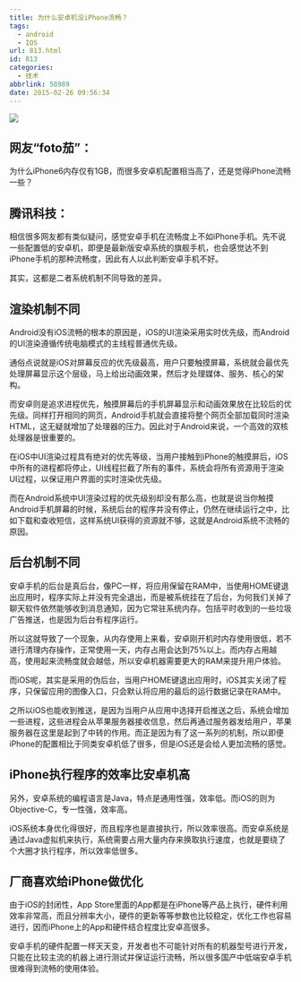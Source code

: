 ```yaml
---
title: 为什么安卓机没iPhone流畅？
tags:
  - android
  - IOS
url: 813.html
id: 813
categories:
  - 技术
abbrlink: 58989
date: 2015-02-26 09:56:34
---
```


![](http://baiyuan.wang/wp-content/uploads/auto_save_image2015/02/024958KkY.jpg)

网友“foto茄”：
----------

为什么iPhone6内存仅有1GB，而很多安卓机配置相当高了，还是觉得iPhone流畅一些？

腾讯科技：
-----

相信很多网友都有类似疑问，感觉安卓手机在流畅度上不如iPhone手机。先不说一些配置低的安卓机，即便是最新版安卓系统的旗舰手机，也会感觉达不到iPhone手机的那种流畅度，因此有人以此判断安卓手机不好。

其实，这都是二者系统机制不同导致的差异。

渲染机制不同
------

Android没有iOS流畅的根本的原因是，iOS的UI渲染采用实时优先级，而Android的UI渲染遵循传统电脑模式的主线程普通优先级。

通俗点说就是iOS对屏幕反应的优先级最高，用户只要触摸屏幕，系统就会最优先处理屏幕显示这个层级，马上给出动画效果，然后才处理媒体、服务、核心的架构。

而安卓则是追求进程优先，触摸屏幕后的手机屏幕显示和动画效果放在比较后的优先级。同样打开相同的网页，Android手机就会直接将整个网页全部加载同时渲染HTML，这无疑就增加了处理器的压力。因此对于Android来说，一个高效的双核处理器是很重要的。

在iOS中UI渲染过程具有绝对的优先等级，当用户接触到iPhone的触摸屏后，iOS中所有的进程都将停止，UI线程拦截了所有的事件，系统会将所有资源用于渲染UI过程，以保证用户界面的实时渲染优先级。

而在Android系统中UI渲染过程的优先级别却没有那么高，也就是说当你触摸Android手机屏幕的时候，系统后台的程序并没有停止，仍然在继续运行之中，比如下载和查收短信，这样系统UI获得的资源就不够，这就是Android系统不流畅的原因。

后台机制不同
------

安卓手机的后台是真后台，像PC一样，将应用保留在RAM中，当使用HOME键退出应用时，程序实际上并没有完全退出，而是被系统挂在了后台，为何我们关掉了聊天软件依然能够收到消息通知，因为它常驻系统内存。包括平时收到的一些垃圾广告推送，也是因为后台有程序运行。

所以这就导致了一个现象，从内存使用上来看，安卓刚开机时内存使用很低，若不进行清理内存操作，正常使用一天，内存占用会达到75%以上。而内存占用越高，使用起来流畅度就会越低，所以安卓机器需要更大的RAM来提升用户体验。

而iOS呢，其实是采用的伪后台，当用户HOME键退出应用时，iOS其实关闭了程序，只保留应用的图像入口，只会默认将应用的最后的运行数据记录在RAM中。

之所以iOS也能收到推送，是因为当用户从应用中选择开启推送之后，系统会增加一些进程，这些进程会从苹果服务器接收信息，然后再通过服务器发给用户，苹果服务器在这里是起到了中转的作用。而正是因为有了这一系列的机制，所以即便iPhone的配置相比于同类安卓机低了很多，但是iOS还是会给人更加流畅的感觉。

iPhone执行程序的效率比安卓机高
------------------

另外，安卓系统的编程语言是Java，特点是通用性强，效率低。而iOS的则为Objective-C，专一性强，效率高。

iOS系统本身优化得很好，而且程序也是直接执行，所以效率很高。而安卓系统是通过Java虚拟机来执行，系统需要占用大量内存来换取执行速度，也就是要绕了个大圈才执行程序，所以效率低很多。

厂商喜欢给iPhone做优化
--------------

由于iOS的封闭性，App Store里面的App都是在iPhone等产品上执行，硬件利用效率非常高，而且分辨率大小，硬件的更新等等参数也比较稳定，优化工作也容易进行，因而iPhone上的App和硬件结合程度比安卓高很多。

安卓手机的硬件配置一样天天变，开发者也不可能针对所有的机器型号进行开发，只能在比较主流的机器上进行测试并保证运行流畅，所以很多国产中低端安卓手机很难得到流畅的使用体验。